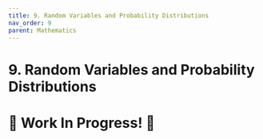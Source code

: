 ```yaml
---
title: 9. Random Variables and Probability Distributions
nav_order: 9
parent: Mathematics
---
```

# 9. Random Variables and Probability Distributions

# 🚧 Work In Progress! 🚧